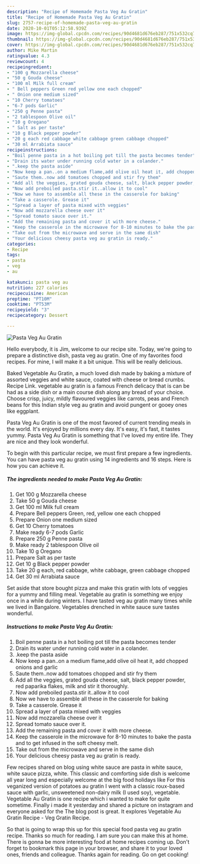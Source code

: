 ```yaml
---
description: "Recipe of Homemade Pasta Veg Au Gratin"
title: "Recipe of Homemade Pasta Veg Au Gratin"
slug: 2757-recipe-of-homemade-pasta-veg-au-gratin
date: 2020-10-01T05:12:58.939Z
image: https://img-global.cpcdn.com/recipes/90d4681d676eb287/751x532cq70/pasta-veg-au-gratin-recipe-main-photo.jpg
thumbnail: https://img-global.cpcdn.com/recipes/90d4681d676eb287/751x532cq70/pasta-veg-au-gratin-recipe-main-photo.jpg
cover: https://img-global.cpcdn.com/recipes/90d4681d676eb287/751x532cq70/pasta-veg-au-gratin-recipe-main-photo.jpg
author: Mike Martin
ratingvalue: 4.3
reviewcount: 4
recipeingredient:
- "100 g Mozzarella cheese"
- "50 g Gouda cheese"
- "100 ml Milk full cream"
- " Bell peppers Green red yellow one each chopped"
- " Onion one medium sized"
- "10 Cherry tomatoes"
- "6-7 pods Garlic"
- "250 g Penne pasta"
- "2 tablespoon Olive oil"
- "10 g Oregano"
- " Salt as per taste"
- "10 g Black pepper powder"
- "20 g each red cabbage white cabbage green cabbage chopped"
- "30 ml Arrabiata sauce"
recipeinstructions:
- "Boil penne pasta in a hot boiling pot till the pasta becomes tender"
- "Drain its water under running cold water in a colander."
- ".keep the pasta aside"
- "Now keep a pan..on a medium flame,add olive oil heat it, add chopped onions and garlic"
- "Saute them..now add tomatoes chopped and stir fry them"
- "Add all the veggies, grated gouda cheese, salt, black pepper powder, red paparika flakes, milk and stir it thoroughly."
- "Now add preboiled pasta.stir it..allow it to cool"
- "Now we have to assemble all these in the casserole for baking"
- "Take a casserole. Grease it"
- "Spread a layer of pasta mixed with veggies"
- "Now add mozzarella cheese over it"
- "Spread tomato sauce over it."
- "Add the remaining pasta and cover it with more cheese."
- "Keep the casserole in the microwave for 8-10 minutes to bake the pasta and to get infused in the soft cheesy melt."
- "Take out from the microwave and serve in the same dish"
- "Your delicious cheesy pasta veg au gratin is ready."
categories:
- Recipe
tags:
- pasta
- veg
- au

katakunci: pasta veg au 
nutrition: 227 calories
recipecuisine: American
preptime: "PT10M"
cooktime: "PT53M"
recipeyield: "3"
recipecategory: Dessert

---
```



![Pasta Veg Au Gratin](https://img-global.cpcdn.com/recipes/90d4681d676eb287/751x532cq70/pasta-veg-au-gratin-recipe-main-photo.jpg)

Hello everybody, it is Jim, welcome to our recipe site. Today, we're going to prepare a distinctive dish, pasta veg au gratin. One of my favorites food recipes. For mine, I will make it a bit unique. This will be really delicious.

Baked Vegetable Au Gratin, a much loved dish made by baking a mixture of assorted veggies and white sauce, coated with cheese or bread crumbs. Recipe Link. vegetable au gratin is a famous French delicacy that is can be had as a side dish or a main course dish along any bread of your choice. Choose crisp, juicy, mildly flavoured veggies like carrots, peas and French beans for this Indian style veg au gratin and avoid pungent or gooey ones like eggplant.

Pasta Veg Au Gratin is one of the most favored of current trending meals in the world. It's enjoyed by millions every day. It's easy, it's fast, it tastes yummy. Pasta Veg Au Gratin is something that I've loved my entire life. They are nice and they look wonderful.


To begin with this particular recipe, we must first prepare a few ingredients. You can have pasta veg au gratin using 14 ingredients and 16 steps. Here is how you can achieve it.

<!--inarticleads1-->

##### The ingredients needed to make Pasta Veg Au Gratin:

1. Get 100 g Mozzarella cheese
1. Take 50 g Gouda cheese
1. Get 100 ml Milk full cream
1. Prepare  Bell peppers Green, red, yellow one each chopped
1. Prepare  Onion one medium sized
1. Get 10 Cherry tomatoes
1. Make ready 6-7 pods Garlic
1. Prepare 250 g Penne pasta
1. Make ready 2 tablespoon Olive oil
1. Take 10 g Oregano
1. Prepare  Salt as per taste
1. Get 10 g Black pepper powder
1. Take 20 g each, red cabbage, white cabbage, green cabbage chopped
1. Get 30 ml Arrabiata sauce


Set aside that store bought pizza and make this gratin with lots of veggies for a yummy and filling meal. Vegetable au gratin is something we enjoy once in a while during winters. I have tasted veg au gratin many times while we lived in Bangalore. Vegetables drenched in white sauce sure tastes wonderful. 

<!--inarticleads2-->

##### Instructions to make Pasta Veg Au Gratin:

1. Boil penne pasta in a hot boiling pot till the pasta becomes tender
1. Drain its water under running cold water in a colander.
1. .keep the pasta aside
1. Now keep a pan..on a medium flame,add olive oil heat it, add chopped onions and garlic
1. Saute them..now add tomatoes chopped and stir fry them
1. Add all the veggies, grated gouda cheese, salt, black pepper powder, red paparika flakes, milk and stir it thoroughly.
1. Now add preboiled pasta.stir it..allow it to cool
1. Now we have to assemble all these in the casserole for baking
1. Take a casserole. Grease it
1. Spread a layer of pasta mixed with veggies
1. Now add mozzarella cheese over it
1. Spread tomato sauce over it.
1. Add the remaining pasta and cover it with more cheese.
1. Keep the casserole in the microwave for 8-10 minutes to bake the pasta and to get infused in the soft cheesy melt.
1. Take out from the microwave and serve in the same dish
1. Your delicious cheesy pasta veg au gratin is ready.


Few recipes shared on blog using white sauce are pasta in white sauce, white sauce pizza, white. This classic and comforting side dish is welcome all year long and especially welcome at the big food holidays like For this veganized version of potatoes au gratin I went with a classic roux-based sauce with garlic, unsweetened non-dairy milk (I used soy), vegetable. Vegetable Au Gratin is one recipe which i wanted to make for quite sometime. Finally i made it yesterday and shared a picture on instagram and everyone asked for the The blog post is great. It explores Vegetable Au Gratin Recipe - Veg Gratin Recipe. 

So that is going to wrap this up for this special food pasta veg au gratin recipe. Thanks so much for reading. I am sure you can make this at home. There is gonna be more interesting food at home recipes coming up. Don't forget to bookmark this page in your browser, and share it to your loved ones, friends and colleague. Thanks again for reading. Go on get cooking!
